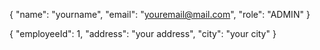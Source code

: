 {
  "name": "yourname",
  "email": "youremail@mail.com",
  "role": "ADMIN"
}

{
  "employeeId": 1,
  "address": "your address",
  "city": "your city"
}
